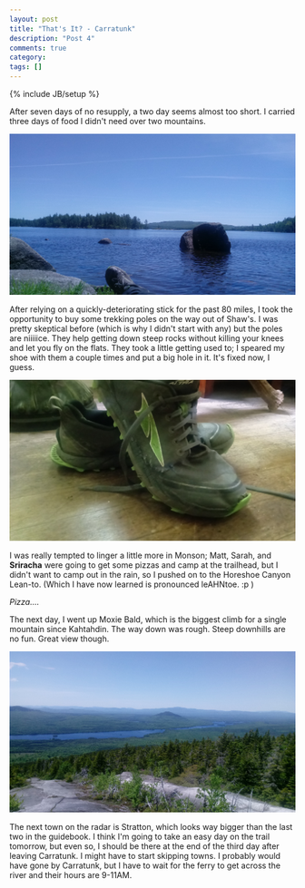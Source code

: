 ```yaml
---
layout: post
title: "That's It? - Carratunk"
description: "Post 4"
comments: true
category:
tags: []
---
```

{% include JB/setup %}

After seven days of no resupply, a two day seems almost too short. I carried three days of food I didn't need over two mountains.

![alt text](https://raw.githubusercontent.com/SilensAngelusNex/silensangelusnex.github.com/master/_images/carratunk/20170610_122435.jpg "Looking out across Bald Mountain Pond")

After relying on a quickly-deteriorating stick for the past 80 miles, I took the opportunity to buy some trekking poles on the way out of Shaw's. I was pretty skeptical before (which is why I didn't start with any) but the poles are niiiiice. They help getting down steep rocks without killing your knees and let you fly on the flats. They took a little getting used to; I speared my shoe with them a couple times and put a big hole in it. It's fixed now, I guess.

![alt text](https://raw.githubusercontent.com/SilensAngelusNex/silensangelusnex.github.com/master/_images/carratunk/20170611_160459.jpg "Part of the summer Distressed Collection")

I was really tempted to linger a little more in Monson; Matt, Sarah, and **Sriracha** were going to get some pizzas and camp at the trailhead, but I didn't want to camp out in the rain, so I pushed on to the Horeshoe Canyon Lean-to. (Which I have now learned is pronounced leAHNtoe. :p )

*Pizza....*

The next day, I went up Moxie Bald, which is the biggest climb for a single mountain since Kahtahdin. The way down was rough. Steep downhills are no fun. Great view though.

![alt text](https://raw.githubusercontent.com/SilensAngelusNex/silensangelusnex.github.com/master/_images/carratunk/20170610_134245.jpg "View from Moxie Bald Peak")

The next town on the radar is Stratton, which looks way bigger than the last two in the guidebook. I think I'm going to take an easy day on the trail tomorrow, but even so, I should be there at the end of the third day after leaving Carratunk. I might have to start skipping towns. I probably would have gone by Carratunk, but I have to wait for the ferry to get across the river and their hours are 9-11AM.
